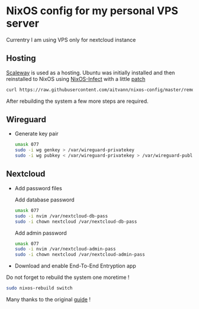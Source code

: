 # NixOS config for my personal VPS server

Currentry I am using VPS only for nextcloud instance

## Hosting

[Scaleway][scaleway] is used as a hosting. Ubuntu was initially installed
and then reinstalled to NixOS using [NixOS-Infect][nixos-infect] with a little [patch][nixos-infect-patched]

```sh
curl https://raw.githubusercontent.com/aitvann/nixos-config/master/remote/nixos-infect-patched.sh | NIX_CHANNEL=nixos-21.11 bash -x
```

After rebuilding the system a few more steps are required.

## Wireguard

* Generate key pair

    ```sh
    umask 077
    sudo -i wg genkey > /var/wireguard-privatekey
    sudo -i wg pubkey < /var/wireguard-privatekey > /var/wireguard-publickey
    ```

## Nextcloud

* Add password files

    Add database password

    ```sh
    umask 077
    sudo -i nvim /var/nextcloud-db-pass
    sudo -i chown nextcloud /var/nextcloud-db-pass
    ```

    Add admin password

    ```sh
    umask 077
    sudo -i nvim /var/nextcloud-admin-pass
    sudo -i chown nextcloud /var/nextcloud-admin-pass
    ```

* Download and enable End-To-End Entryption app

Do not forget to rebuild the system one moretime !

```sh
sudo nixos-rebuild switch
```

Many thanks to the original [guide][nixos-nextcloud-guide] !

[scaleway]: https://scaleway.com/
[nixos-infect]: https://github.com/elitak/nixos-infect
[nixos-infect-patched]: nixos-infect-patched.sh
[nixos-nextcloud-guide]: https://jacobneplokh.com/how-to-setup-nextcloud-on-nixos/
